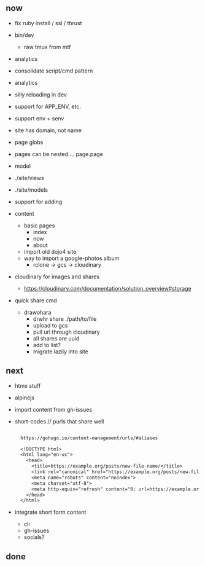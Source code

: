 now
---
- fix ruby install / ssl / thrust
- bin/dev
  - raw tmux from mtf
- analytics
- consolidate script/cmd pattern
- analytics
- silly reloading in dev
- support for APP_ENV, etc.
- support env + senv

- site has domain, not name
- page globs
- pages can be nested.... page.page
- model

- ./site/views
- ./site/models
- support for adding

- content
  - basic pages
    - index
    - now
    - about
  - import old dojo4 site
  - way to import a google-photos album
    - rclone -> gcs -> cloudinary

- cloudinary for images and shares
  - https://cloudinary.com/documentation/solution_overview#storage

- quick share cmd
  - drawohara
    - drwhr share ./path/to/file
    - upload to gcs
    - pull url through cloudinary
    - all shares are uuid
    - add to list?
    - migrate lazily into site

next
----
- htmx stuff
- alpinejs
- import content from gh-issues

- short-codes // purls that share well
  ```txt

    https://gohugo.io/content-management/urls/#aliases

    <!DOCTYPE html>
    <html lang="en-us">
      <head>
        <title>https://example.org/posts/new-file-name/</title>
        <link rel="canonical" href="https://example.org/posts/new-file-name/">
        <meta name="robots" content="noindex">
        <meta charset="utf-8">
        <meta http-equiv="refresh" content="0; url=https://example.org/posts/new-file-name/">
      </head>
    </html>

  ```

- integrate short form content
  - cli
  - gh-issues
  - socials?


done
----
